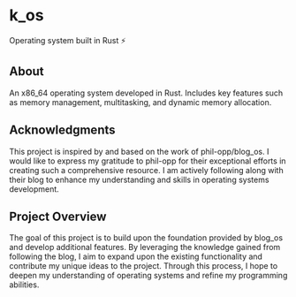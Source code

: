 # k_os

Operating system built in Rust ⚡️

## About

An x86_64 operating system developed in Rust. Includes key features such as memory management, multitasking, and dynamic memory allocation.

## Acknowledgments

This project is inspired by and based on the work of phil-opp/blog_os. I would like to express my gratitude to phil-opp for their exceptional efforts in creating such a comprehensive resource. I am actively following along with their blog to enhance my understanding and skills in operating systems development.

## Project Overview

The goal of this project is to build upon the foundation provided by blog_os and develop additional features. By leveraging the knowledge gained from following the blog, I aim to expand upon the existing functionality and contribute my unique ideas to the project. Through this process, I hope to deepen my understanding of operating systems and refine my programming abilities.
